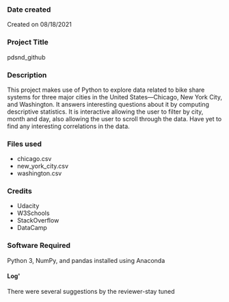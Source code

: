 ### Date created
Created on 08/18/2021

### Project Title
pdsnd_github

### Description
This project makes use of Python to explore data related to bike share systems for three major cities in the United States—Chicago, New York City, and Washington. 
It answers interesting questions about it by computing descriptive statistics. It is interactive allowing the user to filter by city, month and day,
also allowing the user to scroll through the data.  Have yet to find any interesting correlations in the data.

### Files used
* chicago.csv
* new_york_city.csv
* washington.csv


### Credits
* Udacity
* W3Schools 
* StackOverflow
* DataCamp

### Software Required
Python 3, NumPy, and pandas installed using Anaconda


#### Log'
There were several suggestions by the reviewer-stay tuned



